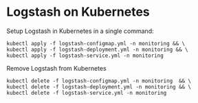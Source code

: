 # Logstash on Kubernetes

Setup Logstash in Kubernetes in a single command:
```shell
kubectl apply -f logstash-configmap.yml -n monitoring && \
kubectl apply -f logstash-deployment.yml -n monitoring && \
kubectl apply -f logstash-service.yml -n monitoring
``` 

Remove Logstash from Kubernetes
```shell
kubectl delete -f logstash-configmap.yml -n monitoring  && \
kubectl delete -f logstash-deployment.yml -n monitoring && \
kubectl delete -f logstash-service.yml -n monitoring
```
